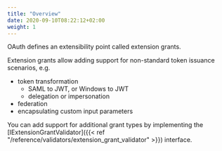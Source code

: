 ```yaml
---
title: "Overview"
date: 2020-09-10T08:22:12+02:00
weight: 1
---
```


OAuth defines an extensibility point called extension grants.

Extension grants allow adding support for non-standard token issuance scenarios, e.g.

* token transformation
    * SAML to JWT, or Windows to JWT
    * delegation or impersonation
* federation
* encapsulating custom input parameters

You can add support for additional grant types by implementing the [IExtensionGrantValidator]({{< ref "/reference/validators/extension_grant_validator" >}}) interface.